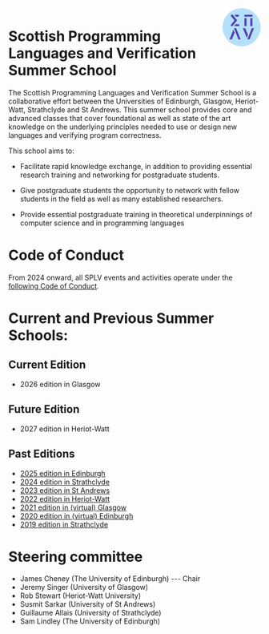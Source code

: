 <img src="assets/splv.png" style="float:right; max-width:15%" alt="SPLV logo" />

# Scottish Programming Languages and Verification Summer School

The Scottish Programming Languages and Verification Summer School
is a collaborative effort between the Universities of Edinburgh,
Glasgow, Heriot-Watt, Strathclyde and St Andrews. This summer school
provides core and advanced classes that cover foundational as well
as state of the art knowledge on the underlying principles needed
to use or design new languages and verifying program correctness.

This school aims to:

* Facilitate rapid knowledge exchange, in addition to providing
  essential research training and networking for postgraduate students.

* Give postgraduate students the opportunity to network with fellow
  students in the field as well as many established researchers.

* Provide essential postgraduate training in theoretical underpinnings
  of computer science and in programming languages

# Code of Conduct

From 2024 onward,
all SPLV events and activities operate under the [following Code of Conduct](CODE-OF-CONDUCT).

# Current and Previous Summer Schools:

## Current Edition

* 2026 edition in Glasgow

## Future Edition

* 2027 edition in Heriot-Watt

## Past Editions

* [2025 edition in Edinburgh](2025-edinburgh)
* [2024 edition in Strathclyde](2024-strathclyde)
* [2023 edition in St Andrews](2023-st-andrews)
* [2022 edition in Heriot-Watt](https://www.macs.hw.ac.uk/splv/splv-2022/)
* [2021 edition in (virtual) Glasgow](https://www.macs.hw.ac.uk/splv/splv-2021/)
* [2020 edition in (virtual) Edinburgh](https://www.macs.hw.ac.uk/splv/splv20/)
* [2019 edition in Strathclyde](https://www.macs.hw.ac.uk/splv/splv19/)

# Steering committee

* James Cheney (The University of Edinburgh) --- Chair
* Jeremy Singer (University of Glasgow)
* Rob Stewart (Heriot-Watt University)
* Susmit Sarkar (University of St Andrews)
* Guillaume Allais (University of Strathclyde)
* Sam Lindley (The University of Edinburgh)
